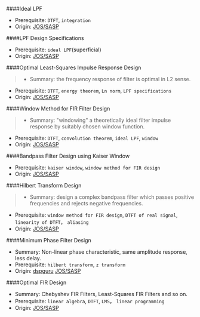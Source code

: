 ####Ideal LPF

* Prerequisite: `DTFT`, `integration`
* Origin: [JOS/SASP](https://ccrma.stanford.edu/~jos/sasp/Ideal_Lowpass_Filter.html)

####LPF Design Specifications

* Prerequisite: `ideal LPF`(superficial)
* Origin: [JOS/SASP](https://ccrma.stanford.edu/~jos/sasp/Lowpass_Filter_Design_Specifications.html)

####Optimal Least-Squares Impulse Response Design

> * Summary: the frequency response of filter is optimal in L2 sense.

* Prerequisite: `DTFT`, `energy theorem`, `Ln norm`, `LPF specifications`
* Origin: [JOS/SASP](https://ccrma.stanford.edu/~jos/sasp/Optimal_but_poor_if.html)

####Window Method for FIR Filter Design

> * Summary: "windowing" a theoretically ideal filter impulse response by suitably chosen window function.

* Prerequisite: `DTFT`, `convolution theorem`, `ideal LPF`, `window`
* Origin: [JOS/SASP](https://ccrma.stanford.edu/~jos/sasp/Window_Method_FIR_Filter.html)

####Bandpass Filter Design using Kaiser Window

* Prerequisite: `kaiser window`, `window method for FIR design`
* Origin: [JOS/SASP](https://ccrma.stanford.edu/~jos/sasp/Bandpass_Filter_Design_Example.html)

####Hilbert Transform Design

> * Summary: design a complex bandpass filter which passes positive frequencies and rejects negative frequencies.

* Prerequisite: `window method for FIR design`, `DTFT of real signal`, `linearity of DTFT`， `aliasing`
* Origin: [JOS/SASP](https://ccrma.stanford.edu/~jos/sasp/Hilbert_Transform_Design_Example.html)

####Minimum Phase Filter Design

* Summary: Non-linear phase characteristic, same amplitude response, less delay.
* Prerequisite: `hilbert transform`, `z transform`
* Origin: [dspguru](http://www.dspguru.com/dsp/faqs/fir/properties) [JOS/SASP](https://ccrma.stanford.edu/~jos/sasp/Minimum_Phase_Filter_Design.html)

####Optimal FIR Design

* Summary: Chebyshev FIR Filters, Least-Squares FIR Filters and so on.
* Prerequisite: `linear algebra`, `DTFT`, `LMS`， `linear programming`
* Origin: [JOS/SASP](https://ccrma.stanford.edu/~jos/sasp/Optimal_FIR_Digital_Filter.html)
